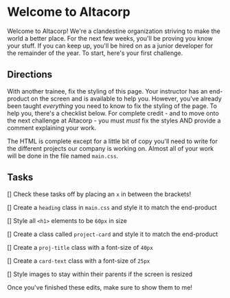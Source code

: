 # Welcome to Altacorp
Welcome to Altacorp! We're a clandestine organization striving to make the world a better place. For the next few weeks, you'll be proving you know your stuff. If you can keep up, you'll be hired on as a junior developer for the remainder of the year. To start, here's your first challenge.

## Directions
With another trainee, fix the styling of this page. Your instructor has an end-product on the screen and is available to help you. However, you've already been taught _everything_ you need to know to fix the styling of the page. To help you, there's a checklist below. For complete credit - and to move onto the next challenge at Altacorp - you must _must_ fix the styles AND provide a comment explaining your work.

The HTML is complete except for a little bit of copy you'll need to write for the different projects our company is working on. Almost all of your work will be done in the file named `main.css`.

## Tasks
[] Check these tasks off by placing an `x` in between the brackets!

[] Create a `heading` class in `main.css` and style it to match the end-product

[] Style all `<h1>` elements to be `60px` in size

[] Create a class called `project-card` and style it to match the end-product

[] Create a `proj-title` class with a font-size of `40px`

[] Create a `card-text` class with a font-size of `25px`

[] Style images to stay within their parents if the screen is resized

Once you've finished these edits, make sure to show them to me!
